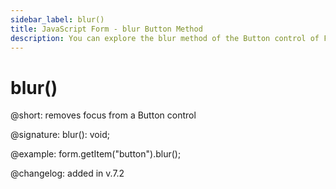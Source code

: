 ```yaml
---
sidebar_label: blur()
title: JavaScript Form - blur Button Method 
description: You can explore the blur method of the Button control of Form in the documentation of the DHTMLX JavaScript UI library. Browse developer guides and API reference, try out code examples and live demos, and download a free 30-day evaluation version of DHTMLX Suite 7.
---
```


# blur()

@short: removes focus from a Button control

@signature: blur(): void;

@example: form.getItem("button").blur();

@changelog: added in v.7.2
